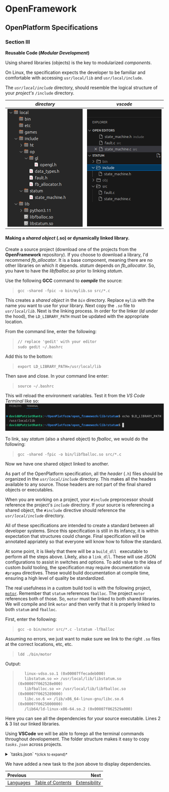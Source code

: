 # OpenFramework
## OpenPlatform Specifications

### Section III

**Reusable Code (_Modular Development_)**

Using shared libraries (objects) is the key to modularized *components*.

On Linux, the specification expects the developer to be familiar and comfortable with accessing `usr/local/lib` and `usr/local/include`.

The *`usr/local/include`* directory, should resemble the logical structure of your *project's* `/include` directory.  

| *directory* | *vscode* |  
| :---: | :---: |  
| ![usr_local_dirs](images/usr_local_dirs.png) | ![VS Code Project](images/project_includes.png) |  

#### Making a *shared object* (.so) or dynamically linked library.

Create a source project (download one of the projects from the **OpenFramework** repository). If you choose to download a library, I'd recommend *fb_allocator*. It is a base component, meaning there are no other libraries on which it depends. *statum* depends on *fb_allocator*. So, you have to have the *libfballoc.so* prior to linking *statum*.

Use the following **GCC** command to **_compile_** the source:
> `gcc -shared -fpic -o bin/mylib.so src/*.c`  

This creates a *shared object* in the *`bin`* directory. Replace `mylib` with the name you want to use for your library. Next copy the *`.so`* file to *`usr/local/lib`*.
Next is the linking process. In order for the linker (*ld* under the hood), the `LD_LIBRARY_PATH` must be updated with the appropriate location.

From the command line, enter the following:
> `// replace 'gedit' with your editor`  
> `sudo gedit ~/.bashrc`

Add this to the bottom:
> `export LD_LIBRARY_PATH=/usr/local/lib`

Then save and close. In your command line enter:
> `source ~/.bashrc`

This will reload the environment variables. Test it from the *VS Code Terminal* like so:
![echo ld lib path](images/echo_ld_lib_path.png)

To link, say *statum* (also a shared object) to *fballoc*, we would do the following:
> `gcc -shared -fpic -o bin/libfballoc.so src/*.c`

Now we have one shared object linked to another.

As part of the OpenPlatform specification, all the *header* (`.h`) files should be organized in the *`usr/local/include`* directory. This makes all the headers available to any source. Those headers are not part of the final shared objects or executables.

When you are working on a project, your `#include` preprocessor should reference the project's *`include`* directory. If your source is referencing a shared object, the `#include` directive should reference the *`usr/local/include`* directory.

All of these specifications are intended to create a standard between all developer systems. Since this specification is still in its infancy, it is within expectation that structures could change. Final specification will be annotated appriately so that everyone will know how to follow the standard.

At some point, it is likely that there will be a `build_dll ` executable to perform all the steps above. Likely, also a `link_dll`. These will use JSON configurations to assist in switches and options. To add value to the idea of custom *build* tooling, the specification may require documentation via `#pragma` directives. These would build documentation at compile time, ensuring a high level of quality be standardized.

The real usefulness in a custom build tool is with the following project, [`motor`](https://github.com/TheBadkraft/open-framework/tree/main/examples/motor). Remember that `statum` references `fballoc`. The project `motor` references both of those. So, `motor` must be linked to both shared libraries. We will compile and link `motor` and then verify that it is properly linked to both `statum` and `fballoc`.

First, enter the following:
> `gcc -o bin/motor src/*.c -lstatum -lfballoc`

Assuming no errors, we just want to make sure we link to the right `.so` files at the correct locations, etc, etc.
> `ldd ./bin/motor`

Output:
>        linux-vdso.so.1 (0x00007ffecadeb000)
>        libstatum.so => /usr/local/lib/libstatum.so (0x00007f062528e000)
>        libfballoc.so => /usr/local/lib/libfballoc.so (0x00007f0625289000)
>        libc.so.6 => /lib/x86_64-linux-gnu/libc.so.6 (0x00007f0625000000)
>        /lib64/ld-linux-x86-64.so.2 (0x00007f062529a000)

Here you can see all the dependencies for your source executable. Lines 2 & 3 list our linked libraries.

Using **VSCode** we will be able to forego all the terminal commands throughout developement. The folder structure makes it easy to copy *`tasks.json`* across projects.
<details>
	<summary>`tasks.json` <small>*(click to expand)*</small></summary>
	
	``` json
	{
		"version": "2.0.0",
		"tasks": [
			{
				"label": "build",
				"type": "cppbuild",
				"command": "/usr/bin/gcc",
				"args": [
					"-o",
					"${workspaceFolder}/../bin/${workspaceFolderBasename}_tests",
					"${workspaceFolder}/*.c",
					"-l_string",
					"-l_except"
				],
				"problemMatcher": [
					"$gcc"
				],
				"group": "build",
				"detail": "compiler: gcc"
			},
			{
				"label": "build debug",
				"type": "cppbuild",
				"command": "/usr/bin/gcc",
				"args": [
					"-g3",
					"-o",
					"${workspaceFolder}/../bin/${workspaceFolderBasename}_dbg_tests",
					"${workspaceFolder}/*.c",
					"-l_string",
					"-l_except"
				],
				"problemMatcher": [
					"$gcc"
				],
				"group": "build",
				"detail": "compiler: gcc"
			},
			{
				"label": "build so",
				"type": "cppbuild",
				"command": "/usr/bin/gcc",
				"args": [
					"-shared",
					"-fpic",
					"-o",
					"${workspaceFolder}/../shared/lib_${workspaceFolderBasename}.so",
					"${workspaceFolder}/${workspaceFolderBasename}*.c",
					"-l_string"
				],
				"problemMatcher": [
					"$gcc"
				],
				"group": "build",
				"detail": "compiler: gcc"
			},
			{
				"label": "debug so",
				"type": "cppbuild",
				"command": "/usr/bin/gcc",
				"args": [
					"-g3",
					"-o",
					"${workspaceFolder}/../bin/shared_${workspaceFolderBasename}",
					"${workspaceFolder}/test.c",
					"-l_string",
					"-l_except",
					"-l_${workspaceFolderBasename}"
				],
				"problemMatcher": [
					"$gcc"
				],
				"group": "build",
				"detail": "compiler: gcc"
			},
		]
	}
	```
</details>

We have added a new task to the json above to display dependencies.

| Previous | | Next |  
| :-------------- | :--------------: | --------------: |  
| [Languages](languages.md)       |   [Table of Contents](../README.md)   | [Extensibility](extensibility.md) |
